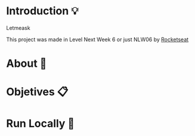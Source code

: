 # Introduction 💡
Letmeask

This project was made in Level Next Week 6 or just NLW06 by [Rocketseat](https://rocketseat.com.br)

# About 📘

# Objetives 📋

# Run Locally 📂
